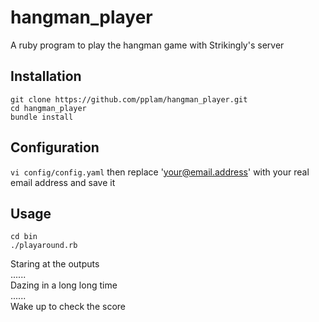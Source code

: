# hangman_player
A ruby program to play the hangman game with Strikingly's server

## Installation
~~~
git clone https://github.com/pplam/hangman_player.git
cd hangman_player
bundle install
~~~

## Configuration
`vi config/config.yaml`
then replace 'your@email.address' with your real email address and save it

## Usage
~~~
cd bin
./playaround.rb
~~~

Staring at the outputs  
......  
Dazing in a long long time  
......  
Wake up to check the score
